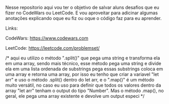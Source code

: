 Nesse repositorio aqui vou ter o objetivo de salvar aluns desafios que eu fizer no CodeWars ou LeetCode.
E vou aproveitar para adicinar algumas anotações explicando oque eu fiz ou oque o código faz para eu aprender.

Links:

CodeWars:  https://www.codewars.com

LeetCode:  https://leetcode.com/problemset/


 /*
    aqui eu utilizo o método ".split()" que pega uma string e transforma ela em uma array, sendo mais
    técnico, esse método pega uma string e divide ela em uma lista ordenada de substrings pega essas
    substrings coloca em uma array e retorna uma array, por isso eu tenho que criar a variavel
    "let arr" e uso o método .split() dentro do let arr, e o ".map()" é um método muito versátil,
    no caso eu uso para definir que todos os valores dentro da array "let arr" tenham o output do 
    tipo "Number". Mas o método .map(), no geral, ele pega uma array existente e devolve um output especi
    */
